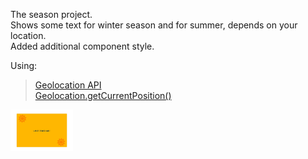 The season project.\
Shows some text for winter season and for summer, depends on your location.\
Added additional component style.

Using:

> [Geolocation API](https://developer.mozilla.org/en-US/docs/Web/API/Geolocation_API)\
> [Geolocation.getCurrentPosition()](https://developer.mozilla.org/en-US/docs/Web/API/Geolocation/getCurrentPosition)

<img src="public/img/season.png" width="100" >

